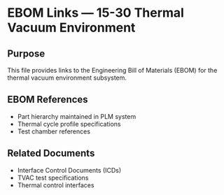 # EBOM Links — 15-30 Thermal Vacuum Environment

## Purpose
This file provides links to the Engineering Bill of Materials (EBOM) for the thermal vacuum environment subsystem.

## EBOM References
- Part hierarchy maintained in PLM system
- Thermal cycle profile specifications
- Test chamber references

## Related Documents
- Interface Control Documents (ICDs)
- TVAC test specifications
- Thermal control interfaces
